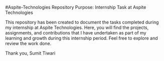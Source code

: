 #Aspite-Technologies
Repository Purpose: Internship Task at Aspite Technologies

This repository has been created to document the tasks completed during my internship at Aspite Technologies. Here, you will find the projects, assignments, and contributions that I have undertaken as part of my learning and growth during this internship period. Feel free to explore and review the work done.

Thank you,
Sumit Tiwari
